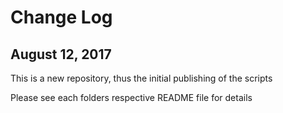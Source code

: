 # Change Log 

## August 12, 2017

This is a new repository, thus the initial publishing of the scripts

Please see each folders respective README file for details

